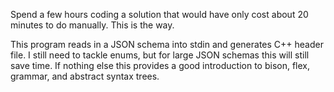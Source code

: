 Spend a few hours coding a solution that would have only cost about 20 minutes to do manually. This is the way.

This program reads in a JSON schema into stdin and generates C++ header file. I still need to tackle enums, but for large JSON schemas this will still save time. If nothing else this provides a good introduction to bison, flex, grammar, and abstract syntax trees. 

